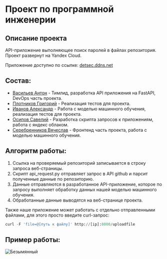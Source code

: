 # Проект по программной инженерии

## Описание проекта
API-приложение выполняющее поиск паролей в файлах репозитория. Проект развернут на Yandex Cloud.

Приложение доступно по ссылке: [detsec.ddns.net](detsec.ddns.net)


## Состав:
* [Васильев Антон](https://github.com/Ch00cha) - Тимлид, разработка API приложения на FastAPI, DevOps часть проекта.
* [Плотников Григорий](https://github.com/M1nestreL) - Реализация тестов для проекта.
* [Иванов Александр](https://github.com/Alexadr45) - Работа с моделью машинного обучения, реализация тестов для проекта.
* [Осипов Савелий](https://github.com/Goolissimo) - Разработка скрипта запросов к приложениям, работа с яндекс облаком.
* [Серебренников Вячеслав](https://github.com/yashka2210) -  Фронтенд часть проекта, работа с моделью машинного обучения.


## Алгоритм работы:
1. Ссылка на проверяемый репозиторий записывается в строку запроса веб-страницы.
2. Скрипт api_request.py отправляет запрос в API github и парсит полученные данные по репозиторию.
3. Данные отправляются в разработанное API-приложение, которое по запросу выполняет обработку данных нашей моделью машинного обучения.
4. Обработанные данные выводятся на веб-странице проекта.

Также наше приложение может работать с отдельно отправленными файлами, для этого просто введите curl-запрос: 
```python
curl -F 'file=@[путь к файлу]' http://[ip]:8000/uploadfile
```

## Пример работы:
![Безымянный](https://user-images.githubusercontent.com/113251534/212556282-7ffd8177-41d4-479b-b399-ada24dfbd75c.png)
